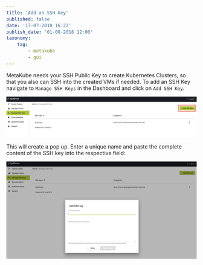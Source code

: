 ```yaml
---
title: 'Add an SSH key'
published: false
date: '17-07-2018 16:22'
publish_date: '01-08-2018 12:00'
taxonomy:
    tag:
        - metakube
        - gui
---
```


MetaKube needs your SSH Public Key to create Kubernetes Clusters, so that you also can SSH into the created VMs if needed.
To add an SSH Key navigate to `Manage SSH Keys` in the Dashboard and click on `Add SSH Key`.

![](metakube_add-ssh-key_01.png)

 This will create a pop up. Enter a unique name and paste the complete content of the SSH key into the respective field:

![](metakube_add-ssh-key_02.png)
